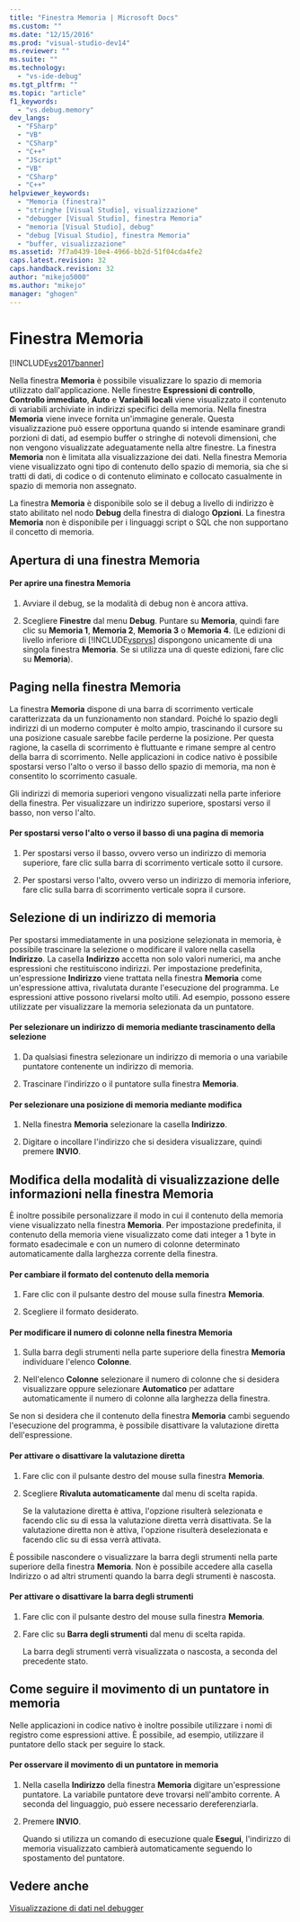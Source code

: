 ```yaml
---
title: "Finestra Memoria | Microsoft Docs"
ms.custom: ""
ms.date: "12/15/2016"
ms.prod: "visual-studio-dev14"
ms.reviewer: ""
ms.suite: ""
ms.technology: 
  - "vs-ide-debug"
ms.tgt_pltfrm: ""
ms.topic: "article"
f1_keywords: 
  - "vs.debug.memory"
dev_langs: 
  - "FSharp"
  - "VB"
  - "CSharp"
  - "C++"
  - "JScript"
  - "VB"
  - "CSharp"
  - "C++"
helpviewer_keywords: 
  - "Memoria (finestra)"
  - "stringhe [Visual Studio], visualizzazione"
  - "debugger [Visual Studio], finestra Memoria"
  - "memoria [Visual Studio], debug"
  - "debug [Visual Studio], finestra Memoria"
  - "buffer, visualizzazione"
ms.assetid: 7f7a0439-10e4-4966-bb2d-51f04cda4fe2
caps.latest.revision: 32
caps.handback.revision: 32
author: "mikejo5000"
ms.author: "mikejo"
manager: "ghogen"
---
```

# Finestra Memoria
[!INCLUDE[vs2017banner](../code-quality/includes/vs2017banner.md)]

Nella finestra **Memoria** è possibile visualizzare lo spazio di memoria utilizzato dall'applicazione.  Nelle finestre **Espressioni di controllo**, **Controllo immediato**, **Auto** e **Variabili locali** viene visualizzato il contenuto di variabili archiviate in indirizzi specifici della memoria.  Nella finestra **Memoria** viene invece fornita un'immagine generale.  Questa visualizzazione può essere opportuna quando si intende esaminare grandi porzioni di dati, ad esempio buffer o stringhe di notevoli dimensioni, che non vengono visualizzate adeguatamente nella altre finestre.  La finestra **Memoria** non è limitata alla visualizzazione dei dati.  Nella finestra Memoria viene visualizzato ogni tipo di contenuto dello spazio di memoria, sia che si tratti di dati, di codice o di contenuto eliminato e collocato casualmente in spazio di memoria non assegnato.  
  
 La finestra **Memoria** è disponibile solo se il debug a livello di indirizzo è stato abilitato nel nodo **Debug** della finestra di dialogo **Opzioni**.  La finestra **Memoria** non è disponibile per i linguaggi script o SQL che non supportano il concetto di memoria.  
  
## Apertura di una finestra Memoria  
  
#### Per aprire una finestra Memoria  
  
1.  Avviare il debug, se la modalità di debug non è ancora attiva.  
  
2.  Scegliere **Finestre** dal menu **Debug**.  Puntare su **Memoria**, quindi fare clic su **Memoria 1**, **Memoria 2**, **Memoria 3** o **Memoria 4**. \(Le edizioni di livello inferiore di [!INCLUDE[vsprvs](../code-quality/includes/vsprvs_md.md)] dispongono unicamente di una singola finestra **Memoria**.  Se si utilizza una di queste edizioni, fare clic su **Memoria**\).  
  
## Paging nella finestra Memoria  
 La finestra **Memoria** dispone di una barra di scorrimento verticale caratterizzata da un funzionamento non standard.  Poiché lo spazio degli indirizzi di un moderno computer è molto ampio, trascinando il cursore su una posizione casuale sarebbe facile perderne la posizione.  Per questa ragione, la casella di scorrimento è fluttuante e rimane sempre al centro della barra di scorrimento.  Nelle applicazioni in codice nativo è possibile spostarsi verso l'alto o verso il basso dello spazio di memoria, ma non è consentito lo scorrimento casuale.  
  
 Gli indirizzi di memoria superiori vengono visualizzati nella parte inferiore della finestra.  Per visualizzare un indirizzo superiore, spostarsi verso il basso, non verso l'alto.  
  
#### Per spostarsi verso l'alto o verso il basso di una pagina di memoria  
  
1.  Per spostarsi verso il basso, ovvero verso un indirizzo di memoria superiore, fare clic sulla barra di scorrimento verticale sotto il cursore.  
  
2.  Per spostarsi verso l'alto, ovvero verso un indirizzo di memoria inferiore, fare clic sulla barra di scorrimento verticale sopra il cursore.  
  
## Selezione di un indirizzo di memoria  
 Per spostarsi immediatamente in una posizione selezionata in memoria, è possibile trascinare la selezione o modificare il valore nella casella **Indirizzo**.  La casella **Indirizzo** accetta non solo valori numerici, ma anche espressioni che restituiscono indirizzi.  Per impostazione predefinita, un'espressione **Indirizzo** viene trattata nella finestra **Memoria** come un'espressione attiva, rivalutata durante l'esecuzione del programma.  Le espressioni attive possono rivelarsi molto utili.  Ad esempio, possono essere utilizzate per visualizzare la memoria selezionata da un puntatore.  
  
#### Per selezionare un indirizzo di memoria mediante trascinamento della selezione  
  
1.  Da qualsiasi finestra selezionare un indirizzo di memoria o una variabile puntatore contenente un indirizzo di memoria.  
  
2.  Trascinare l'indirizzo o il puntatore sulla finestra **Memoria**.  
  
#### Per selezionare una posizione di memoria mediante modifica  
  
1.  Nella finestra **Memoria** selezionare la casella **Indirizzo**.  
  
2.  Digitare o incollare l'indirizzo che si desidera visualizzare, quindi premere **INVIO**.  
  
## Modifica della modalità di visualizzazione delle informazioni nella finestra Memoria  
 È inoltre possibile personalizzare il modo in cui il contenuto della memoria viene visualizzato nella finestra **Memoria**.  Per impostazione predefinita, il contenuto della memoria viene visualizzato come dati integer a 1 byte in formato esadecimale e con un numero di colonne determinato automaticamente dalla larghezza corrente della finestra.  
  
#### Per cambiare il formato del contenuto della memoria  
  
1.  Fare clic con il pulsante destro del mouse sulla finestra **Memoria**.  
  
2.  Scegliere il formato desiderato.  
  
#### Per modificare il numero di colonne nella finestra Memoria  
  
1.  Sulla barra degli strumenti nella parte superiore della finestra **Memoria** individuare l'elenco **Colonne**.  
  
2.  Nell'elenco **Colonne** selezionare il numero di colonne che si desidera visualizzare oppure selezionare **Automatico** per adattare automaticamente il numero di colonne alla larghezza della finestra.  
  
 Se non si desidera che il contenuto della finestra **Memoria** cambi seguendo l'esecuzione del programma, è possibile disattivare la valutazione diretta dell'espressione.  
  
#### Per attivare o disattivare la valutazione diretta  
  
1.  Fare clic con il pulsante destro del mouse sulla finestra **Memoria**.  
  
2.  Scegliere **Rivaluta automaticamente** dal menu di scelta rapida.  
  
     Se la valutazione diretta è attiva, l'opzione risulterà selezionata e facendo clic su di essa la valutazione diretta verrà disattivata.  Se la valutazione diretta non è attiva, l'opzione risulterà deselezionata e facendo clic su di essa verrà attivata.  
  
 È possibile nascondere o visualizzare la barra degli strumenti nella parte superiore della finestra **Memoria**.  Non è possibile accedere alla casella Indirizzo o ad altri strumenti quando la barra degli strumenti è nascosta.  
  
#### Per attivare o disattivare la barra degli strumenti  
  
1.  Fare clic con il pulsante destro del mouse sulla finestra **Memoria**.  
  
2.  Fare clic su **Barra degli strumenti** dal menu di scelta rapida.  
  
     La barra degli strumenti verrà visualizzata o nascosta, a seconda del precedente stato.  
  
## Come seguire il movimento di un puntatore in memoria  
 Nelle applicazioni in codice nativo è inoltre possibile utilizzare i nomi di registro come espressioni attive.  È possibile, ad esempio, utilizzare il puntatore dello stack per seguire lo stack.  
  
#### Per osservare il movimento di un puntatore in memoria  
  
1.  Nella casella **Indirizzo** della finestra **Memoria** digitare un'espressione puntatore.  La variabile puntatore deve trovarsi nell'ambito corrente.  A seconda del linguaggio, può essere necessario dereferenziarla.  
  
2.  Premere **INVIO**.  
  
     Quando si utilizza un comando di esecuzione quale **Esegui**, l'indirizzo di memoria visualizzato cambierà automaticamente seguendo lo spostamento del puntatore.  
  
## Vedere anche  
 [Visualizzazione di dati nel debugger](../debugger/viewing-data-in-the-debugger.md)